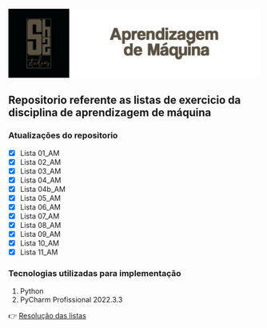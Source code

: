 ![readme](etiqueta.png)

<h2>Repositorio referente as listas de exercicio da disciplina de aprendizagem de máquina </h2>

### Atualizações do repositorio
- [x] Lista 01_AM
- [x] Lista 02_AM
- [x] Lista 03_AM
- [x] Lista 04_AM
- [x] Lista 04b_AM
- [x] Lista 05_AM
- [x] Lista 06_AM
- [x] Lista 07_AM
- [x] Lista 08_AM
- [x] Lista 09_AM
- [x] Lista 10_AM
- [x] Lista 11_AM

### Tecnologias utilizadas para implementação 
1. Python
2. PyCharm Profissional 2022.3.3

👉 [Resolução das listas](https://drive.google.com/drive/folders/1exszd8b56_D1dJc1LhvrFNNzTbpOOIjz?usp=sharing)
